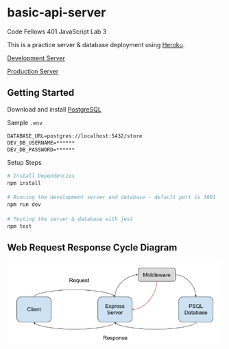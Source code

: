 # basic-api-server
Code Fellows 401 JavaScript Lab 3

This is a practice server & database deployment using [Heroku](https://www.heroku.com/).

[Development Server](https://muckt-basic-api-server-dev.herokuapp.com/)

[Production Server](https://muckt-basic-api-server-prod.herokuapp.com/)

## Getting Started

Download and install [PostgreSQL](https://www.postgresql.org/download/)

Sample `.env`

```.env
DATABASE_URL=postgres://localhost:5432/store
DEV_DB_USERNAME=******
DEV_DB_PASSWORD=******
```

Setup Steps

```Bash
# Install Dependencies
npm install

# Running the development server and database - default port is 3001
npm run dev

# Testing the server & database with jest
npm test
```

## Web Request Response Cycle Diagram

![Web Request Response Cycle Diagram](./Web_Request_Response_Cycle_Diagram.jpg)